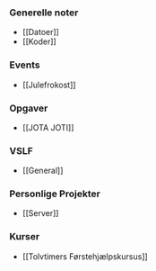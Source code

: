 ### Generelle noter
- [[Datoer]]
- [[Koder]]
### Events
- [[Julefrokost]]

### Opgaver
- [[JOTA JOTI]]

### VSLF
- [[General]]

### Personlige Projekter
- [[Server]]

### Kurser
- [[Tolvtimers Førstehjælpskursus]]